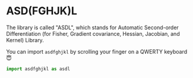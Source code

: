 # ASD(FGHJK)L
The library is called "ASDL", which stands for Automatic Second-order Differentiation (for Fisher, Gradient covariance, Hessian, Jacobian, and Kernel) Library.

You can import `asdfghjkl` by scrolling your finger on a QWERTY keyboard :innocent:
```python
import asdfghjkl as asdl
```
